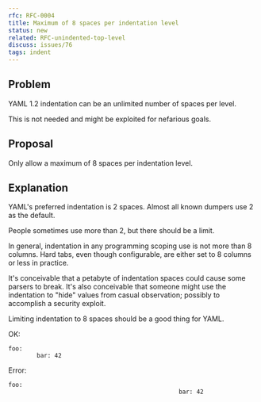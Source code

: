 ```yaml
---
rfc: RFC-0004
title: Maximum of 8 spaces per indentation level
status: new
related: RFC-unindented-top-level
discuss: issues/76
tags: indent
---
```


## Problem

YAML 1.2 indentation can be an unlimited number of spaces per level.

This is not needed and might be exploited for nefarious goals.


## Proposal

Only allow a maximum of 8 spaces per indentation level.


## Explanation

YAML's preferred indentation is 2 spaces.
Almost all known dumpers use 2 as the default.

People sometimes use more than 2, but there should be a limit.

In general, indentation in any programming scoping use is not more than 8
columns.
Hard tabs, even though configurable, are either set to 8 columns or less in
practice.

It's conceivable that a petabyte of indentation spaces could cause some parsers
to break.
It's also conceivable that someone might use the indentation to "hide" values
from casual observation; possibly to accomplish a security exploit.

Limiting indentation to 8 spaces should be a good thing for YAML.

OK:
```
foo:
        bar: 42
```

Error:
```
foo:
                                                bar: 42
```
